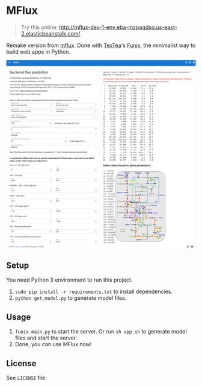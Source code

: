 # MFlux

> Try this online: http://mflux-dev-1-env.eba-mzpaqdsq.us-east-2.elasticbeanstalk.com/

Remake version from [mflux](https://github.com/forrestbao/mflux). Done with [TexTea](https://github.com/TexteaInc/)'s [Funix](https://github.com/TexteaInc/funix), the minimalist way to build web apps in Python.

![screenshot](./static/screenshot.png)


## Setup

You need Python 3 environment to run this project.

1. `sudo pip install -r requirements.txt` to install dependencies.
2. `python get_model.py` to generate model files.

## Usage

1. `funix main.py` to start the server. Or run `sh app.sh` to generate model files and start the server.
2. Done, you can use MFlux now!

## License

See `LICENSE` file.
